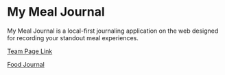 # My Meal Journal

My Meal Journal is a local-first journaling application on the web designed for recording your standout meal experiences.

[Team Page Link](https://github.com/cse110-fa22-group29/cse110-fa22-group29/blob/main/admin/team.md)

[Food Journal](https://cse110-fa22-group29.github.io/cse110-fa22-group29/)
